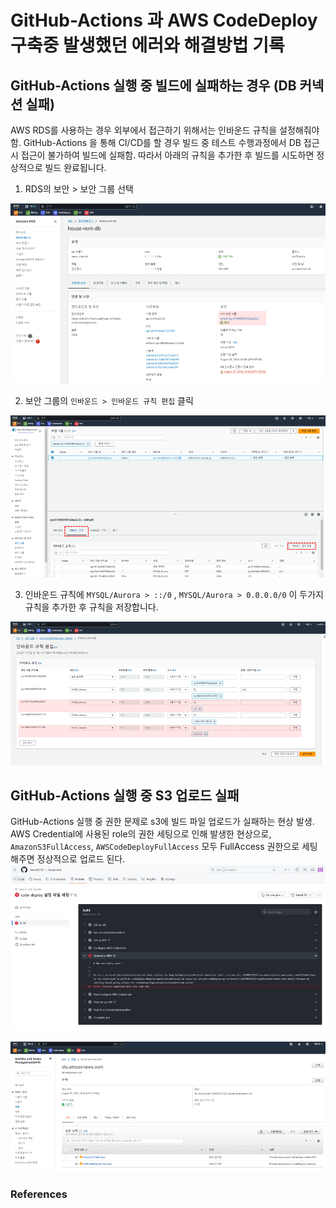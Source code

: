 # GitHub-Actions 과 AWS CodeDeploy 구축중 발생했던 에러와 해결방법 기록 

## GitHub-Actions 실행 중 빌드에 실패하는 경우 (DB 커넥션 실패)
AWS RDS를 사용하는 경우 외부에서 접근하기 위해서는 인바운드 규칙을 설정해줘야함. GitHub-Actions 을 통해 CI/CD를 할 경우 빌드 중 테스트 수행과정에서 DB 접근시 접근이 불가하여
빌드에 실패함. 따라서 아래의 규칙을 추가한 후 빌드를 시도하면 정상적으로 빌드 완료됩니다. 

1. RDS의 보안 > 보안 그룹 선택

![](../img/aws/github-actions-error-02.png)

2. 보안 그룹의 `인바운드 > 인바운드 규칙 편집` 클릭 

![](../img/aws/github-actions-error-03.png)

3. 인바운드 규칙에 `MYSQL/Aurora > ::/0` , `MYSQL/Aurora > 0.0.0.0/0` 이 두가지 규칙을 추가한 후 규칙을 저장합니다.

![](../img/aws/github-actions-error-01.png)

## GitHub-Actions 실행 중 S3 업로드 실패 
GitHub-Actions 실행 중 권한 문제로 s3에 빌드 파일 업로드가 실패하는 현상 발생. AWS Credential에 사용된 role의 권한 세팅으로 인해 발생한 현상으로,<br>
`AmazonS3FullAccess`, `AWSCodeDeployFullAccess` 모두 FullAccess 권한으로 세팅해주면 정상적으로 업로드 된다. 
![](../img/aws/github-actions-error-04.png)


![](../img/aws/github-actions-error-05.png)


### References